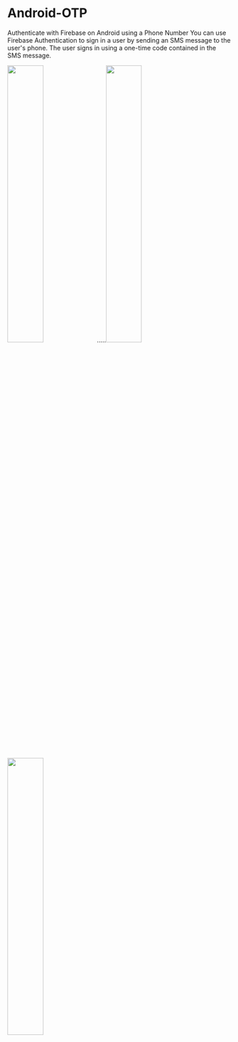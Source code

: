 
# Android-OTP
Authenticate with Firebase on Android using a Phone Number You can use Firebase Authentication to sign in a user by sending an SMS message to the user's phone.
The user signs in using a one-time code contained in the SMS message.

<img src="https://user-images.githubusercontent.com/79535029/128426930-e8786d5c-01a5-450c-99ca-a0ed502df847.png" width="40%" height="40%">.....<img src="https://user-images.githubusercontent.com/79535029/128426952-6c4d5998-a0de-45f7-9d74-7d6519b61d30.png" width="40%" height="40%">
<img src="https://user-images.githubusercontent.com/79535029/128426956-6974cc3c-887e-4308-be40-161b750bc774.png" width="40%" height="40%">

